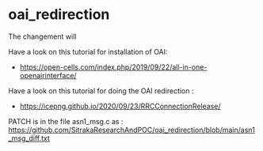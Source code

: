 # oai_redirection

The changement will  

Have a look on this tutorial for installation of OAI: 
* https://open-cells.com/index.php/2019/09/22/all-in-one-openairinterface/    

Have a look on this tutorial for doing the OAI redirection : 
* https://icepng.github.io/2020/09/23/RRCConnectionRelease/


PATCH is in the file asn1_msg.c as : https://github.com/SitrakaResearchAndPOC/oai_redirection/blob/main/asn1_msg_diff.txt
